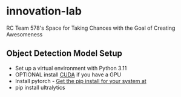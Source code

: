 # innovation-lab
RC Team 578's Space for Taking Chances with the Goal of Creating Awesomeness

## Object Detection Model Setup
* Set up a virtual environment with Python 3.11
* OPTIONAL install [CUDA](https://docs.nvidia.com/cuda/) if you have a GPU
* Install pytorch - [Get the pip install for your system at](https://pytorch.org/get-started/locally)
* pip install ultralytics
